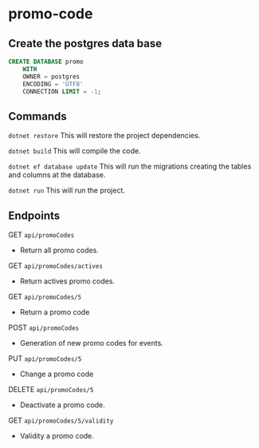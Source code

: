 # promo-code

## Create the postgres data base

```sql
CREATE DATABASE promo
    WITH 
    OWNER = postgres
    ENCODING = 'UTF8'
    CONNECTION LIMIT = -1;
```

## Commands
`dotnet restore` This will restore the project dependencies.

`dotnet build` This will compile the code.

`dotnet ef database update` This will run the migrations creating the tables and columns at the database.

`dotnet run` This will run the project.

## Endpoints
 GET `api/promoCodes` 
- Return all promo codes.

 GET `api/promoCodes/actives`
- Return actives promo codes.

 GET `api/promoCodes/5`
- Return a promo code

 POST `api/promoCodes`
- Generation of new promo codes for events.

 PUT `api/promoCodes/5`
- Change a promo code

 DELETE `api/promoCodes/5`
- Deactivate a promo code.

 GET `api/promoCodes/5/validity`
- Validity a promo code.
